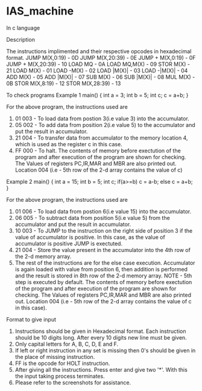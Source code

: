 # IAS_machine
In c language

Description

The instructions implimented and their respective opcodes in
hexadecimal format.
JUMP M(X,0:19) - 0D
JUMP M(X,20:39) - 0E
JUMP + M(X,0:19) - 0F
JUMP + M(X,20:39) - 10
LOAD MQ - 0A
LOAD MQ,M(X) - 09
STOR M(X) - 21
LOAD M(X) - 01
LOAD -M(X) - 02
LOAD |M(X)| - 03
LOAD -|M(X)| - 04
ADD M(X) - 05
ADD |M(X)| - 07
SUB M(X) - 06
SUB |M(X)| - 08
MUL M(X) - 0B
STOR M(X,8:19) - 12
STOR M(X,28:39) - 13

To check programs
Example 1
main()
{
int a = 3;
int b = 5;
int c;
c = a+b;
}

For the above program, the instructions used are
1. 01 003 - To load data from postion 3(i.e value 3) into the accumulator.
2. 05 002 - To add data from position 2(i.e value 5) to the accumulator and put the result in accumulator.
3. 21 004 - To transfer data from accumulator to the memory location 4, which is used as the register c in this case.
4. FF 000 - To halt.
The contents of memory before exectution of the program and after execution of the program are shown for checking.
The Values of registers PC,IR,MAR and MBR are also printed out.
Location 004 (i.e - 5th row of the 2-d array contains the value of c)

Example 2
main()
{
int a = 15;
int b = 5;
int c;
if(a>=b)
c = a-b;
else
c = a+b;
}

For the above program, the instructions used are
1. 01 006 - To load data from postion 6(i.e value 15) into the accumulator.
2. 06 005 - To subtract data from position 5(i.e value 5) from the accumulator and put the result in accumulator.
3. 10 003 - To JUMP to the instruction on the right side of position 3 if the value of accumulator is positive. In this case, as the value of accumulator is positive JUMP is exectuted.
4. 21 004 - Store the value present in the accumulator into the 4th row of the 2-d memory array.
5. The rest of the instructions are for the else case execution. Accumulator is again loaded with value from position 6, then addition is performed and the result is stored in 8th row of the 2-d memory array.
NOTE - 5th step is executed by default.
The contents of memory before exectution of the program and after execution of the program are shown for checking.
The Values of registers PC,IR,MAR and MBR are also printed out.
Location 004 (i.e - 5th row of the 2-d array contains the value of c in this case).

Format to give input

1. Instructions should be given in Hexadecimal format. Each instruction should be 10 digits long. After every 10 digits new line must be given.
2. Only capital letters for A, B, C, D, E and F.
3. If left or right instruction in any set is missing then 0's should be given in the place of missing instruction.
4. FF is the opcode for HOLT instruction.
5. After giving all the instructions. Press enter and give two '*'. With this the input taking process terminates.
6. Please refer to the screenshots for assistance.

